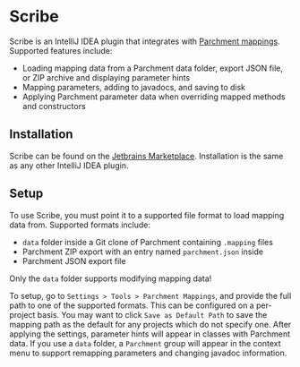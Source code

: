 # Scribe
Scribe is an IntelliJ IDEA plugin that integrates with [Parchment mappings](https://github.com/ParchmentMC/Parchment).
Supported features include:
* Loading mapping data from a Parchment data folder, export JSON file, or ZIP archive and displaying parameter hints
* Mapping parameters, adding to javadocs, and saving to disk
* Applying Parchment parameter data when overriding mapped methods and constructors

## Installation
Scribe can be found on the [Jetbrains Marketplace](https://plugins.jetbrains.com/plugin/17485-scribe).
Installation is the same as any other IntelliJ IDEA plugin.

## Setup
To use Scribe, you must point it to a supported file format to load mapping data from.
Supported formats include:
* `data` folder inside a Git clone of Parchment containing `.mapping` files
* Parchment ZIP export with an entry named `parchment.json` inside
* Parchment JSON export file

Only the `data` folder supports modifying mapping data!

To setup, go to `Settings > Tools > Parchment Mappings`, and provide the full path to one of the supported formats.
This can be configured on a per-project basis.
You may want to click `Save as Default Path` to save the mapping path as the default for any projects which do not specify one.
After applying the settings, parameter hints will appear in classes with Parchment data.
If you use a `data` folder, a `Parchment` group will appear in the context menu to support remapping parameters and changing javadoc information.